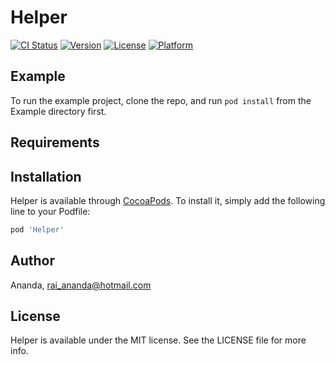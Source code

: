 # Helper

[![CI Status](https://img.shields.io/travis/Ananda/Helper.svg?style=flat)](https://travis-ci.org/Ananda/Helper)
[![Version](https://img.shields.io/cocoapods/v/Helper.svg?style=flat)](https://cocoapods.org/pods/Helper)
[![License](https://img.shields.io/cocoapods/l/Helper.svg?style=flat)](https://cocoapods.org/pods/Helper)
[![Platform](https://img.shields.io/cocoapods/p/Helper.svg?style=flat)](https://cocoapods.org/pods/Helper)

## Example

To run the example project, clone the repo, and run `pod install` from the Example directory first.

## Requirements

## Installation

Helper is available through [CocoaPods](https://cocoapods.org). To install
it, simply add the following line to your Podfile:

```ruby
pod 'Helper'
```

## Author

Ananda, rai_ananda@hotmail.com

## License

Helper is available under the MIT license. See the LICENSE file for more info.

